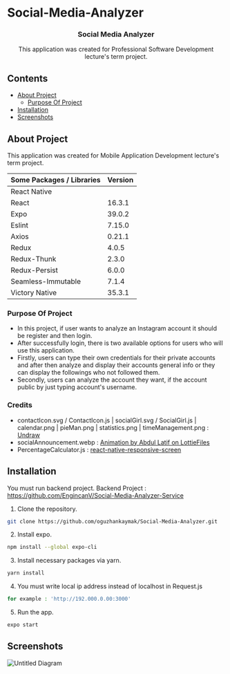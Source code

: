 # Social-Media-Analyzer

<p align="center">
  <h3 align="center">Social Media Analyzer</h3>
  <p align="center">
    This application was created for Professional Software Development lecture's term project.
  </p>
</p>

<!-- Contents -->

## Contents

- [About Project](#about-project)
  - [Purpose Of Project](#purpose-of-project)
- [Installation](#installation)
- [Screenshots](#screenshots)

## About Project

This application was created for Mobile Application Development lecture's term project.



| Some Packages / Libraries | Version |    
| ------------------------- | ------- |       
| React Native              |         |       
| React                     | 16.3.1  |
| Expo                      | 39.0.2  |
| Eslint                    | 7.15.0  |
| Axios                     | 0.21.1  |
| Redux                     | 4.0.5   |
| Redux-Thunk               | 2.3.0   |
| Redux-Persist             | 6.0.0   |
| Seamless-Immutable        | 7.1.4   |
| Victory Native            | 35.3.1  |


### Purpose Of Project

- In this project, if user wants to analyze an Instagram account it should be register and then login.
- After successfully login, there is two available options for users who will use this application.
- Firstly, users can type their own credentials for their private accounts and after then analyze and display their accounts general info or they can display the followings who not followed them.
- Secondly, users can analyze the account they want, if the account public by just typing account's username.

### Credits
- contactIcon.svg / ContactIcon.js | socialGirl.svg / SocialGirl.js | calendar.png | pieMan.png | statistics.png | timeManagement.png : [Undraw](https://undraw.co)
- socialAnnouncement.webp : [Animation by Abdul Latif on LottieFiles](https://lottiefiles.com/30901-social-media-marketing-announcement)
- PercentageCalculator.js : [react-native-responsive-screen](https://github.com/marudy/react-native-responsive-screen)


## Installation

You must run backend project.
Backend Project : https://github.com/EngincanV/Social-Media-Analyzer-Service

1. Clone the repository.

```sh
git clone https://github.com/oguzhankaymak/Social-Media-Analyzer.git
```

2. Install expo.

```sh
npm install --global expo-cli
```

3. Install necessary packages via yarn.

```sh
yarn install
```

4. You must write local ip address instead of localhost in Request.js

```sh
for example : 'http://192.000.0.00:3000'
```

5. Run the app.

```sh
expo start
```

<!-- MARKDOWN LINKS & IMAGES -->

[build-shield]: https://img.shields.io/badge/build-passing-brightgreen.svg?style=flat-square
[contributors-shield]: https://img.shields.io/badge/contributors-2-orange.svg?style=flat-square
[license-shield]: https://img.shields.io/badge/license-MIT-blue.svg?style=flat-square
[license-url]: https://choosealicense.com/licenses/mit

## Screenshots

![Untitled Diagram](https://user-images.githubusercontent.com/36153454/107496801-d5286380-6ba2-11eb-8ca6-03f22fe832fe.png)

